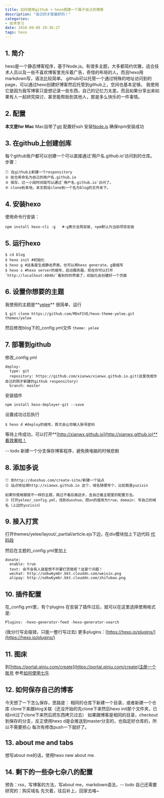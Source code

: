 ```yaml
---
title: 如何使用github + hexo搭建一个属于自己的博客
description: "自己的才是最好的！"
categories:
- 技术学习
date: 2016-09-08 19:36:27
tags: hexo
---
```

## 1. 简介
hexo是一个静态博客程序，基于Node.js。有很多主题，大多都简约优雅，适合技术人员以及一些不喜欢博客里充斥着广告，奇怪的布局的人。而且hexo用markdown写，语法比较简单。
github可以托管一个通过特殊的地址访问到的page，可以通过hexo创建好博客然后托管到github上，空间也基本足够。
我使用它是因为我写博客只是想记录一些东西，自己的记忆力太差。而且如果分享出来如果有人一起研究探讨，甚至能帮助到其他人，那是多么快乐的一件事情。
## 2. 配置
**本文是for Mac**
Mac自带了[git](https://git-scm.com/downloads)
配置好ssh
安装[Node.js](http://nodejs.org/)
确保npm安装成功
## 3. 在github上创建创库
每个github账户都可以创建一个可以直接通过‘用户名.github.io’访问到的仓库。
步骤：
```
① 在github上新建一个responsitory
② 给仓库命名为自己的用户名.github.io
③ 保存，过一小段时间就可以通过`用户名.github.io`访问了。
④ clone到本地，本文假设clone到一个名为blog的文件夹下。
```
## 4. 安装hexo
使用命令行安装：
```
npm install hexo-cli -g   #-g表示全局安装, npm默认为当前项目安装
```
## 5. 运行hexo
```
$ cd blog
$ hexo init #初始化
$ hexo g #这条是生成静态界面，也可以用hexo generate，g是缩写
$ hexo s #hexo server的缩写，启动服务器，现在你可以打开`http://localhost:4040/`看到你的界面了，初始化会创建好一个页面
```
## 6. 设置你想要的主题
我使用的主题是**[yelee](https://github.com/MOxFIVE/hexo-theme-yelee)**
很简单，运行
```
$ git clone https://github.com/MOxFIVE/hexo-theme-yelee.git themes/yelee
```
然后修改blog下的_config.yml文件
`theme: yelee`
## 7. 部署到github
修改_config.yml
```
deploy:
  type: git
  repository: https://github.com/xianwx/xianwx.github.io.git(这里改成你自己的刚才新建的github responsitory)
  branch: master 
```
安装插件
```
npm install hexo-deployer-git --save
```
设置成功过后执行
```
$ hexo d #deploy的缩写，首次会让你输入账号密码
```
等待上传成功，可以打开**[http://xianwx.github.io](http://xianwx.github.io)**看效果啦！

-- todo 新建一个分支保存博客程序，避免换电脑的时候悲剧
## 8. 添加多说
```
① 到http://duoshuo.com/create-site/新建一个站点
② 站点地址填http://xianwx.github.io 这个，域名随便写个，比如我是yuzixin

如果你使用跟我不一样的主题，跳过不看后面这步，去自己看主题里的配置方法。
③ 打开yelee/_config.yml，找到duoshuo，把on的值改为true，domain: 写自己的域名（上边的yuzixin）
```
## 9. 接入打赏
打开themes/yelee/layout/_partial/article.ejs下边，在div模块加上下边代码
[代码段](https://xianwx.github.io/show/article.txt)

然后在主题的_config.yml里加上
```
donate:
  enable: true
  text: 会不会有人就是想不开要打赏我呢？这是个问题！
  wechat: http://odkw6ym6r.bkt.clouddn.com/weixin.png
  alipay: http://odkw6ym6r.bkt.clouddn.com/zhifubao.png
```
## 10. 插件配置
在_config.yml里，有个plugins
在安装了插件过后，就可以在这里选择使用格式是:
```
Plugins: -hexo-generator-feed -hexo-generator-search
```
(我分行写会报错，只能一整行写过去)
更多plugins：[https://hexo.io/plugins/](https://hexo.io/plugins/)
## 11. 图床
到[https://portal.qiniu.com/create](https://portal.qiniu.com/create)注册一个账号
参考[如何使用七牛](http://www.jianshu.com/p/6dce6094bf61)
## 12. 如何保存自己的博客
今天想了一下怎么保存，思路是：
    相同的仓库下新建一个目录，或者新建一个仓库
    clone下来跟blog关联（还没开始的先clone下来然后hexo init那个文件夹，已经init过了clone下来然后把东西拷贝过去）
    如果跟博客是相同的目录，checkout到保存的分支，反正使用hexo d是会推送到master分支的，也指定好仓库的，所以不需要担心
    每次有修改push一下就好了。
## 13. about me and tabs
想写about me的话，使用hexo new about me.
## 14. 剩下的一些杂七杂八的配置
预告：rss，写博客的方法，写about me，markdown语法，-- todo 自己还需要研究的：购买域名
先欠着，往后补上，回家去咯~